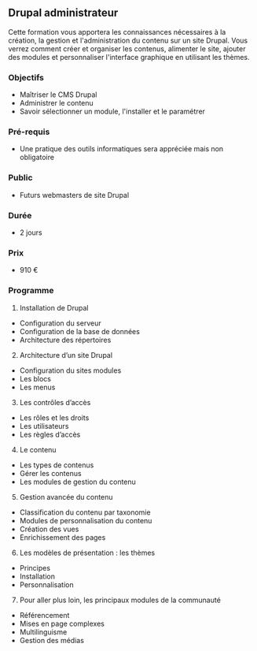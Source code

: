 ## Drupal administrateur

Cette formation vous apportera les connaissances nécessaires à la création, la gestion et l'administration du contenu sur un site Drupal. Vous verrez comment créer et organiser les contenus, alimenter le site, ajouter des modules et personnaliser l'interface graphique en utilisant les thèmes.

### Objectifs

  * Maîtriser le CMS Drupal
  * Administrer le contenu
  * Savoir sélectionner un module, l'installer et le paramétrer

### Pré-requis

  * Une pratique des outils informatiques sera appréciée mais non obligatoire

### Public

  * Futurs webmasters de site Drupal

### Durée

* 2 jours

### Prix

* 910 €

### Programme

1. Installation de Drupal
  * Configuration du serveur
  * Configuration de la base de données
  * Architecture des répertoires

2. Architecture d’un site Drupal
  * Configuration du sites modules
  * Les blocs
  * Les menus

3. Les contrôles d’accès
  * Les rôles et les droits
  * Les utilisateurs
  * Les règles d’accès

4. Le contenu
  * Les types de contenus
  * Gérer les contenus
  * Les modules de gestion du contenu

5. Gestion avancée du contenu
  * Classification du contenu par taxonomie
  * Modules de personnalisation du contenu
  * Création des vues
  * Enrichissement des pages

6. Les modèles de présentation : les thèmes
  * Principes
  * Installation
  * Personnalisation

7. Pour aller plus loin, les principaux modules de la communauté
  * Référencement
  * Mises en page complexes
  * Multilinguisme
  * Gestion des médias
